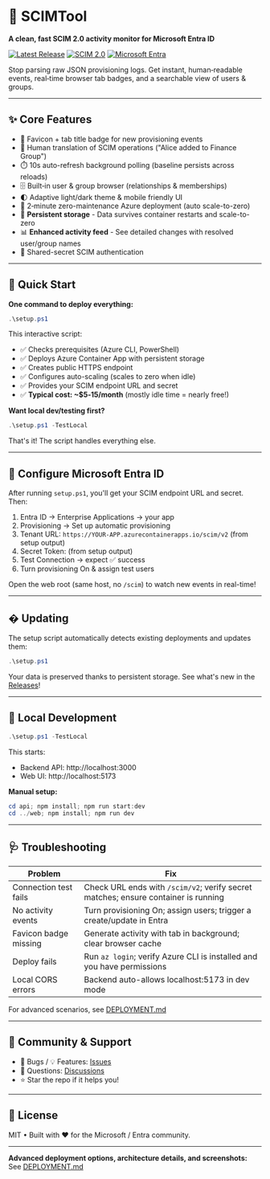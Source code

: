 # 🎯 SCIMTool
**A clean, fast SCIM 2.0 activity monitor for Microsoft Entra ID**

[![Latest Release](https://img.shields.io/github/v/release/kayasax/SCIMTool?style=flat-square&color=2ea043)](https://github.com/kayasax/SCIMTool/releases/latest) [![SCIM 2.0](https://img.shields.io/badge/SCIM-2.0-00a1f1?style=flat-square)](https://scim.cloud/) [![Microsoft Entra](https://img.shields.io/badge/Microsoft-Entra_ID-ff6b35?style=flat-square)](https://entra.microsoft.com/)

Stop parsing raw JSON provisioning logs. Get instant, human‑readable events, real‑time browser tab badges, and a searchable view of users & groups.

---

## ✨ Core Features

- 🔔 Favicon + tab title badge for new provisioning events
- 🧠 Human translation of SCIM operations ("Alice added to Finance Group")
- ⏱️ 10s auto-refresh background polling (baseline persists across reloads)
- 🗄️ Built‑in user & group browser (relationships & memberships)
- 🌓 Adaptive light/dark theme & mobile friendly UI
- 🚀 2‑minute zero-maintenance Azure deployment (auto scale-to-zero)
- 💾 **Persistent storage** - Data survives container restarts and scale-to-zero
- 📊 **Enhanced activity feed** - See detailed changes with resolved user/group names
- 🔐 Shared-secret SCIM authentication

---

## 🚀 Quick Start

**One command to deploy everything:**

```powershell
.\setup.ps1
```

This interactive script:
- ✅ Checks prerequisites (Azure CLI, PowerShell)
- ✅ Deploys Azure Container App with persistent storage
- ✅ Creates public HTTPS endpoint
- ✅ Configures auto-scaling (scales to zero when idle)
- ✅ Provides your SCIM endpoint URL and secret
- ✅ **Typical cost: ~$5‑15/month** (mostly idle time = nearly free!)

**Want local dev/testing first?**

```powershell
.\setup.ps1 -TestLocal
```

That's it! The script handles everything else.

---

## 🔧 Configure Microsoft Entra ID

After running `setup.ps1`, you'll get your SCIM endpoint URL and secret. Then:

1. Entra ID → Enterprise Applications → your app
2. Provisioning → Set up automatic provisioning
3. Tenant URL: `https://YOUR-APP.azurecontainerapps.io/scim/v2` (from setup output)
4. Secret Token: (from setup output)
5. Test Connection → expect ✅ success
6. Turn provisioning On & assign test users

Open the web root (same host, no `/scim`) to watch new events in real-time!

---

## � Updating

The setup script automatically detects existing deployments and updates them:

```powershell
.\setup.ps1
```

Your data is preserved thanks to persistent storage. See what's new in the [Releases](https://github.com/kayasax/SCIMTool/releases)!

---

## 🧪 Local Development

```powershell
.\setup.ps1 -TestLocal
```

This starts:
- Backend API: http://localhost:3000
- Web UI: http://localhost:5173

**Manual setup:**
```powershell
cd api; npm install; npm run start:dev
cd ../web; npm install; npm run dev
```

---

## 🩺 Troubleshooting

| Problem | Fix |
|---------|-----|
| Connection test fails | Check URL ends with `/scim/v2`; verify secret matches; ensure container is running |
| No activity events | Turn provisioning On; assign users; trigger a create/update in Entra |
| Favicon badge missing | Generate activity with tab in background; clear browser cache |
| Deploy fails | Run `az login`; verify Azure CLI is installed and you have permissions |
| Local CORS errors | Backend auto-allows localhost:5173 in dev mode |

For advanced scenarios, see [DEPLOYMENT.md](./DEPLOYMENT.md)

---

## 🤝 Community & Support

- 🐛 Bugs / 💡 Features: [Issues](https://github.com/kayasax/SCIMTool/issues)
- 💬 Questions: [Discussions](https://github.com/kayasax/SCIMTool/discussions)
- ⭐ Star the repo if it helps you!

---

## 📜 License

MIT • Built with ❤️ for the Microsoft / Entra community.

---

**Advanced deployment options, architecture details, and screenshots:** See [DEPLOYMENT.md](./DEPLOYMENT.md)

